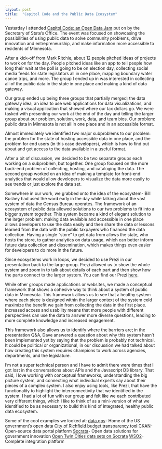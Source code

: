 ```yaml
---
layout: post
title:  "Capitol Code and the Public Data Ecosystem"
---
```


Yesterday I attended [Capitol Code: an Open Data Jam](http://capitolcode.mn.gov/) put on by the Secretary of State’s Office. The event was focused on showcasing the possibilities of using public data to solve community problems, drive innovation and entrepreneurship, and make information more accessible to residents of Minnesota.

After a kick-off from Mark Ritchie, about 12 people pitched ideas of projects to work on for the day. People pitched ideas like an app to tell people how long their wait at the poll is going to be on election day, collecting social media feeds for state legislators all in one place, mapping boundary water canoe trips, and more. The group I ended up in was interested in collecting all of the public data in the state in one place and making a kind of data gateway.

Our group ended up being three groups that partially merged; the data gateway idea, an idea to use web applications for data visualizations, and making a visual application that showed where our tax dollars go. We were tasked with presenting our work at the end of the day and telling the larger group about our problem, solution, work, data, and team bios. Our problem: public data in Minnesota is not all in one place and in an accessible format.

Almost immediately we identified two major subproblems to our problem: the problem for the state of hosting accessible data in one place, and the problem for end users (in this case developers), which is how to find out about and get access to the data available in a useful format.

After a bit of discussion, we decided to be two separate groups each working on a subproblem, but together. One group focused on the more back-end problem of collecting, hosting, and cataloging the data. The second group worked on an idea of making a template for front-end analytics that would allow developers to visualize the data more easily to see trends or just explore the data set. 

Somewhere in our work, we grabbed onto the idea of the ecosystem- Bill Bushey had used the word early in the day while talking about the vast system of data the Census Bureau operates. The framework of an ecosystem of public data allowed solutions to our two problems to fit into a bigger system together. This system became a kind of elegant solution to the larger problem: making data available and accessible in one place allows developers to use the data easily and then share the data or lessons learned from the data with the public taxpayers who financed the data collection. Having a single “store” to get data from allows the state, who hosts the store, to gather analytics on data usage, which can better inform future data collection and dissemination, which makes things even easier for developers to do more in the future.

Since ecosystems work in loops, we decided to use Prezi in our presentation back to the large group. Prezi allowed us to show the whole system and zoom in to talk about details of each part and then show how the parts connect to the larger system. You can find our Prezi [here](http://prezi.com/bcz4m35brttp/capitol-code-22214/?utm_campaign=share&utm_medium=copy).

While other groups made applications or websites, we made a conceptual framework that shows a cohesive way to think about a system of public data in Minnesota. This framework allows us to see that a healthy system where each piece is designed within the larger context of the system cold maximize the benefit we gain from collecting the data in the first place. Increased access and usability means that more people with different perspectives can use the data to answer more diverse questions, leading to more complete knowledge and increased engagement.

This framework also allows us to identify where the barriers are; in the presentation Q&A, Dave answered a question about why this system hasn’t been implemented yet by saying that the problem is probably not technical. It could be political or organizational; in our discussion we had talked about how creating this system requires champions to work across agencies, departments, and the legislature.

I’m not a super technical person and I have to admit there were times that I got lost in the conversations about APIs and the Javascript D3 library. That said, I love working with conceptual frameworks, understanding the big picture system, and connecting what individual experts say about their pieces of a complex system. I also enjoy using tools, like Prezi, that have the functionality to highlight the interconnectivity that we identified in the system. I had a lot of fun with our group and felt like we each contributed very different things, which I like to think of as a mini-version of what we identified to be as necessary to build this kind of integrated, healthy public data ecosystem.

Some of the cool examples we looked at:
[data.gov](http://www.data.gov/)- Home of the US government’s open data
[City of Richfield budget transparency tool](http://www.ci.richfield.mn.us/index.aspx?page=37&recordid=397)
[CKAN](http://ckan.org/)- Open-source data portal platform
[Socrata](http://www.socrata.com/)- Open data solutions for government innovation
[Open Twin Cities data sets on Socrata](https://communities.socrata.com/catalog/open-twin-cities/)
[WSO2](http://wso2.com/)- Complete integration platform


